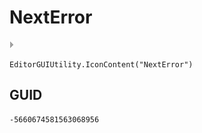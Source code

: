 # NextError
![](/img/NextError.png)

``` CSharp
EditorGUIUtility.IconContent("NextError")
```
## GUID
```
-5660674581563068956
```
